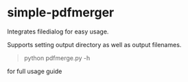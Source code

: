 # simple-pdfmerger

Integrates filedialog for easy usage.  

Supports setting output directory as well as output filenames.

> python pdfmerge.py -h  

for full usage guide
